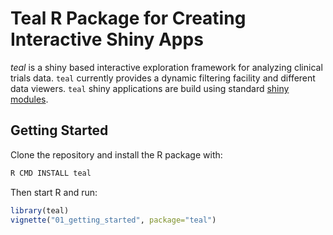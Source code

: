 
# Teal R Package for Creating Interactive Shiny Apps

*teal* is a shiny based interactive exploration framework for analyzing clinical
trials data. `teal` currently provides a dynamic filtering facility and 
different data viewers. `teal` shiny applications are build using standard
[shiny modules](https://shiny.rstudio.com/articles/modules.html).


## Getting Started

Clone the repository and install the R package with:

```bash
R CMD INSTALL teal
```

Then start R and run:

```r
library(teal)
vignette("01_getting_started", package="teal")
```
